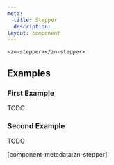 ```yaml
---
meta:
  title: Stepper
  description:
layout: component
---
```


```html:preview
<zn-stepper></zn-stepper>
```

## Examples

### First Example

TODO

### Second Example

TODO

[component-metadata:zn-stepper]
